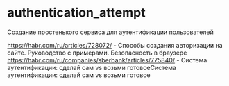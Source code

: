 # authentication_attempt

Создание простенького сервиса для аутентификации пользователей 

https://habr.com/ru/articles/728072/ - Способы создания авторизации на сайте. Руководство с примерами. Безопасность в браузере
https://habr.com/ru/companies/sberbank/articles/775840/ - Система аутентификации: сделай сам vs возьми готовоеСистема аутентификации: сделай сам vs возьми готовое

